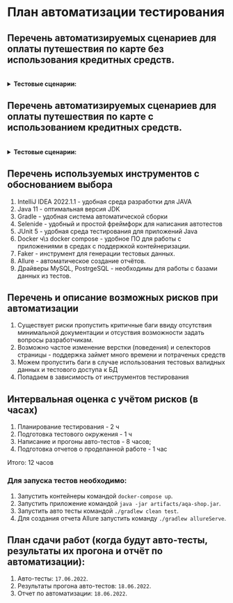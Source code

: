 # План автоматизации тестирования

## Перечень автоматизируемых сценариев для оплаты путешествия по карте без использования кредитных средств.
<br />
<details>
<summary><b>Тестовые сценарии:</b></summary>

**1. Отправка валидной формы с именем на латинице (от 2-х символов)**

*Шаги:*

1. Открыть сайт http://localhost:8080/,
2. Нажать кно "Купить",
3. Ввести валидные данные в поле "Номер карты",
4. Ввести валидные данные в поле "Месяц",
5. Ввести валидные данные в поле "Год",
6. Ввести валидные данные в поле "Владелец" на латинице (от 2-х символов),
7. Ввести валидные данные в поле "CVC/CVV".
8. Нажать на кнопку *"Продолжить"*.

*Ожидаемый результат:* Выведено сообщение "Успешно. Заявка отправлена!"

**2. Отправка формы с именем на кириллице (от 2-х символов)**

*Шаги:*

1. Открыть сайт http://localhost:8080/,
2. Нажать кнопку "Купить",
3. Ввести валидные данные в поле "Номер карты",
4. Ввести валидные данные в поле "Месяц",
5. Ввести валидные данные в поле "Год",
6. Ввести данные в поле "Владелец" на кириллице (от 2-х символов),
7. Ввести валидные данные в поле "CVC/CVV".
8. Нажать на кнопку *"Продолжить"*.

*Ожидаемый результат:* Выведено сообщение "Ошибка. Неверный формат"


**3. Отправка пустой формы.**

*Шаги:*

1. Открыть сайт http://localhost:8080/,
2. Нажать кнопку "Купить",
3. Нажать на кнопку *"Продолжить"*.

*Ожидаемый результат:* Выведено сообщение "Ошибка! Поля не должны быть пустыми."

**4. Отправка формы c пустым полем "CVC/CVV"**

*Шаги:*

1. Открыть сайт http://localhost:8080/,
2. Нажать кнопку "Купить",
3. Ввести валидные данные в поле "Номер карты",
4. Ввести валидные данные в поле "Месяц",
5. Ввести валидные данные в поле "Год",
6. Ввести валидные данные в поле "Владелец" на латинице (от 2-х символов),
7. Нажать на кнопку *"Продолжить"*.

*Ожидаемый результат:* Выведено сообщение "Ошибка! Введите CVC/CVV код!"

**5. Отправка формы c пустым полем "Владелец"**

*Шаги:*

1. Открыть сайт http://localhost:8080/,
2. Нажать кнопку "Купить",
3. Ввести валидные данные в поле "Номер карты",
4. Ввести валидные данные в поле "Месяц",
5. Ввести валидные данные в поле "Год",
6. Ввести валидные данные в поле "CVC/CVV".
7. Нажать на кнопку *"Продолжить"*.

*Ожидаемый результат:* Выведено сообщение "Ошибка! Введите Имя!"

**6. Отправка формы c пустым полем "Год"**

*Шаги:*

1. Открыть сайт http://localhost:8080/,
2. Нажать кнопку "Купить",
3. Ввести валидные данные в поле "Номер карты",
4. Ввести валидные данные в поле "Месяц",
5. Ввести валидные данные в поле "Владелец" на латинице (от 2-х символов),
6. Ввести валидные данные в поле "CVC/CVV".
7. Нажать на кнопку *"Продолжить"*.

*Ожидаемый результат:* Выведено сообщение "Ошибка! Введите Год!"

**7. Отправка формы c пустым полем "Месяц"**

*Шаги:*

1. Открыть сайт http://localhost:8080/,
2. Нажать кнопку "Купить",
3. Ввести валидные данные в поле "Номер карты",
5. Ввести валидные данные в поле "Год",
6. Ввести валидные данные в поле "Владелец" на латинице (от 2-х символов),
7. Ввести валидные данные в поле "CVC/CVV".
8. Нажать на кнопку *"Продолжить"*.

*Ожидаемый результат:* Выведено сообщение "Ошибка! Введите Месяц!"

**8. Отправка формы с не валидными данными в поле "Номер карты"**

*Шаги:*

1. Открыть сайт http://localhost:8080/,
2. Нажать кнопку "Купить",
3. Ввести не валидные данные в поле "Номер карты",
4. Ввести валидные данные в поле "Месяц",
5. Ввести валидные данные в поле "Год",
6. Ввести валидные данные в поле "Владелец" на латинице (от 2-х символов),
7. Ввести валидные данные в поле "CVC/CVV".
8. Нажать на кнопку *"Продолжить"*.

*Ожидаемый результат:* Выведено сообщение "Ошибка! Проверьте данные еще раз!"

**9. Отправка формы с не валидными данными в поле "CVC/CVV (2х значное число)"**

*Шаги:*

1. Открыть сайт http://localhost:8080/,
2. Нажать кнопку "Купить",
3. Ввести валидные данные в поле "Номер карты",
4. Ввести валидные данные в поле "Месяц",
5. Ввести валидные данные в поле "Год",
6. Ввести валидные данные в поле "Владелец" на латинице (от 2-х символов),
7. Ввести не валидные данные в поле "CVC/CVV" (2х значное число).
8. Нажать на кнопку *"Продолжить"*.

*Ожидаемый результат:* Выведено сообщение "Ошибка! Код CVC/CVV введен неверно!"

**10. Отправка формы с не валидными данными в поле "CVC/CVV ("000")"**

*Шаги:*

1. Открыть сайт http://localhost:8080/,
2. Нажать кнопку "Купить",
3. Ввести валидные данные в поле "Номер карты",
4. Ввести валидные данные в поле "Месяц",
5. Ввести валидные данные в поле "Год",
6. Ввести валидные данные в поле "Владелец" на латинице (от 2-х символов),
7. Ввести не валидные данные в поле "CVC/CVV" ("000").
8. Нажать на кнопку *"Продолжить"*.

*Ожидаемый результат:* Выведено сообщение "Ошибка! Код CVC/CVV введен неверно!"

**11. Отправка формы с не валидными данными в поле "Месяц"**

*Шаги:*

1. Открыть сайт http://localhost:8080/,
2. Нажать кнопку "Купить",
3. Ввести не валидные данные в поле "Месяц",
4. Ввести валидные данные в поле "Год",
5. Ввести валидные данные в поле "Владелец" на латинице (от 2-х символов),
6. Ввести валидные данные в поле "CVC/CVV".
7. Нажать на кнопку *"Продолжить"*.

*Ожидаемый результат:* Выведено сообщение "Ошибка! Проверьте данные еще раз!"

**12. Отправка формы с не валидными данными в поле "Год"**

*Шаги:*

1. Открыть сайт http://localhost:8080/,
2. Нажать кнопку "Купить",
3. Ввести валидные данные в поле "Номер карты",
4. Ввести валидные данные в поле "Месяц",
5. Ввести не валидные данные в поле "Год",
6. Ввести валидные данные в поле "Владелец" на латинице (от 2-х символов),
7. Ввести валидные данные в поле "CVC/CVV".
8. Нажать на кнопку *"Продолжить"*.

*Ожидаемый результат:* Выведено сообщение "Ошибка! Проверьте данные еще раз!"

**13. Отправка формы с данными номера карты сгенерированными случайно**

*Шаги:*

1. Открыть сайт http://localhost:8080/,
2. Нажать кнопку "Купить",
3. Ввести случайно сгенерированные данные в поле "Номер карты",
4. Ввести валидные данные в поле "Месяц",
5. Ввести валидные данные в поле "Год",
6. Ввести валидные данные в поле "Владелец" на латинице(от 2-х символов),
7. Ввести валидные данные в поле "CVC/CVV".
8. Нажать на кнопку *"Продолжить"*.

*Ожидаемый результат:* Выведено сообщение "Ошибка! Проверьте данные еще раз!"

**14. Отправка формы с данными в поле имени владельца сгенерированными случайно**

*Шаги:*

1. Открыть сайт http://localhost:8080/,
2. Нажать кнопку "Купить",
3. Ввести валидные данные в поле "Номер карты",
4. Ввести валидные данные в поле "Месяц",
5. Ввести валидные данные в поле "Год",
6. Ввести сгенерированные случайно данные в поле "Владелец" на латинице (от 2-х символов),
7. Ввести валидные данные в поле "CVC/CVV".
8. Нажать на кнопку *"Продолжить"*.

*Ожидаемый результат:* Выведено сообщение "Ошибка! Проверьте данные еще раз!"

</details>

## Перечень автоматизируемых сценариев для оплаты путешествия по карте c использованием кредитных средств.

<br />
<details>
<summary><b>Тестовые сценарии:</b></summary>

**1. Отправка валидной формы с именем на латинице (от 2-х символов)**

*Шаги:*

1. Открыть сайт http://localhost:8080/,
2. Нажать кнопку "Купить в кредит",
3. Ввести валидные данные в поле "Номер карты",
4. Ввести валидные данные в поле "Месяц",
5. Ввести валидные данные в поле "Год",
6. Ввести валидные данные в поле "Владелец" на латинице (от 2-х символов),
7. Ввести валидные данные в поле "CVC/CVV".
8. Нажать на кнопку *"Продолжить"*.

*Ожидаемый результат:* Выведено сообщение "Успешно. Заявка отправлена!"

**2. Отправка формы с именем на кириллице (от 2-х символов)**

*Шаги:*

1. Открыть сайт http://localhost:8080/,
2. Нажать кнопку "Купить в кредит",
3. Ввести валидные данные в поле "Номер карты",
4. Ввести валидные данные в поле "Месяц",
5. Ввести валидные данные в поле "Год",
6. Ввести данные в поле "Владелец" на кириллице (от 2-х символов),
7. Ввести валидные данные в поле "CVC/CVV".
8. Нажать на кнопку *"Продолжить"*.

*Ожидаемый результат:* Выведено сообщение "Ошибка. Неверный формат"



**3. Отправка пустой формы.**

*Шаги:*

1. Открыть сайт http://localhost:8080/,
2. Нажать кнопку "Купить в кредит",
3. Нажать на кнопку *"Продолжить"*.

*Ожидаемый результат:* Выведено сообщение "Ошибка! Поля не должны быть пустыми!"

**4. Отправка формы c пустым полем "CVC/CVV"**

*Шаги:*

1. Открыть сайт http://localhost:8080/,
2. Нажать кнопку "Купить в кредит",
3. Ввести валидные данные в поле "Номер карты",
4. Ввести валидные данные в поле "Месяц",
5. Ввести валидные данные в поле "Год",
6. Ввести валидные данные в поле "Владелец" на латинице (от 2-х символов),
7. Нажать на кнопку *"Продолжить"*.

*Ожидаемый результат:* Выведено сообщение "Ошибка! Введите CVC/CVV код!"

**5. Отправка формы c пустым полем "Владелец"**

*Шаги:*

1. Открыть сайт http://localhost:8080/,
2. Нажать кнопку "Купить в кредит",
3. Ввести валидные данные в поле "Номер карты",
4. Ввести валидные данные в поле "Месяц",
5. Ввести валидные данные в поле "Год",
6. Ввести валидные данные в поле "CVC/CVV".
7. Нажать на кнопку *"Продолжить"*.

*Ожидаемый результат:* Выведено сообщение "Ошибка! Введите Имя!"

**6. Отправка формы c пустым полем "Год"**

*Шаги:*

1. Открыть сайт http://localhost:8080/,
2. Нажать кнопку "Купить в кредит",
3. Ввести валидные данные в поле "Номер карты",
4. Ввести валидные данные в поле "Месяц",
5. Ввести валидные данные в поле "Владелец" на латинице (от 2-х символов),
6. Ввести валидные данные в поле "CVC/CVV".
7. Нажать на кнопку *"Продолжить"*.

*Ожидаемый результат:* Выведено сообщение "Ошибка! Введите Год!"

**7. Отправка формы c пустым полем "Месяц"**

*Шаги:*

1. Открыть сайт http://localhost:8080/,
2. Нажать кнопку "Купить в кредит",
3. Ввести валидные данные в поле "Номер карты",
5. Ввести валидные данные в поле "Год",
6. Ввести валидные данные в поле "Владелец" на латинице (от 2-х символов),
7. Ввести валидные данные в поле "CVC/CVV".
8. Нажать на кнопку *"Продолжить"*.

*Ожидаемый результат:* Выведено сообщение "Ошибка! Введите Месяц!"

**8. Отправка формы с не валидными данными в поле "Номер карты"**

*Шаги:*

1. Открыть сайт http://localhost:8080/,
2. Нажать кнопку "Купить в кредит",
3. Ввести не валидные данные в поле "Номер карты",
4. Ввести валидные данные в поле "Месяц",
5. Ввести валидные данные в поле "Год",
6. Ввести валидные данные в поле "Владелец" на латинице (от 2-х символов),
7. Ввести валидные данные в поле "CVC/CVV".
8. Нажать на кнопку *"Продолжить"*.

*Ожидаемый результат:* Выведено сообщение "Ошибка! Проверьте данные еще раз!"

**9. Отправка формы с не валидными данными в поле "CVC/CVV" (2х значное число)**

*Шаги:*

1. Открыть сайт http://localhost:8080/,
2. Нажать кнопку "Купить в кредит",
3. Ввести валидные данные в поле "Номер карты",
4. Ввести валидные данные в поле "Месяц",
5. Ввести валидные данные в поле "Год",
6. Ввести валидные данные в поле "Владелец" на латинице (от 2-х символов),
7. Ввести не валидные данные в поле "CVC/CVV" (2х значное число).
8. Нажать на кнопку *"Продолжить"*.

*Ожидаемый результат:* Выведено сообщение "Ошибка! Код CVC/CVV введен неверно!"

**10. Отправка формы с не валидными данными в поле "CVC/CVV ("000")"**

*Шаги:*

1. Открыть сайт http://localhost:8080/,
2. Нажать кнопку "Купить в кредит",
3. Ввести валидные данные в поле "Номер карты",
4. Ввести валидные данные в поле "Месяц",
5. Ввести валидные данные в поле "Год",
6. Ввести валидные данные в поле "Владелец" на латинице (от 2-х символов),
7. Ввести не валидные данные в поле "CVC/CVV" ("000").
8. Нажать на кнопку *"Продолжить"*.

*Ожидаемый результат:* Выведено сообщение "Ошибка! Код CVC/CVV введен неверно!"

**11. Отправка формы с не валидными данными в поле "Месяц"**

*Шаги:*

1. Открыть сайт http://localhost:8080/,
2. Нажать кнопку "Купить в кредит",
3. Ввести валидные данные в поле "Номер карты",
4. Ввести не валидные данные в поле "Месяц",
5. Ввести валидные данные в поле "Год",
6. Ввести валидные данные в поле "Владелец" на латинице (от 2-х символов),
7. Ввести валидные данные в поле "CVC/CVV".
8. Нажать на кнопку *"Продолжить"*.

*Ожидаемый результат:* Выведено сообщение "Ошибка! Проверьте данные еще раз!"

**12. Отправка формы с не валидными данными в поле "Год"**

*Шаги:*

1. Открыть сайт http://localhost:8080/,
2. Нажать кнопку "Купить в кредит",
3. Ввести валидные данные в поле "Номер карты",
4. Ввести валидные данные в поле "Месяц",
5. Ввести не валидные данные в поле "Год",
6. Ввести валидные данные в поле "Владелец" на латинице (от 2-х символов),
7. Ввести валидные данные в поле "CVC/CVV".
8. Нажать на кнопку *"Продолжить"*.

*Ожидаемый результат:* Выведено сообщение "Ошибка! Проверьте данные еще раз!"

**13. Отправка формы с данными номера карты сгенерированными случайно**

*Шаги:*

1. Открыть сайт http://localhost:8080/,
2. Нажать кнопку "Купить в кредит",
3. Ввести случайно сгенерированные данные в поле "Номер карты",
4. Ввести валидные данные в поле "Месяц",
5. Ввести валидные данные в поле "Год",
6. Ввести валидные данные в поле "Владелец" на латинице (от 2-х символов),
7. Ввести не валидные данные в поле "CVC/CVV".
8. Нажать на кнопку *"Продолжить"*.

*Ожидаемый результат:* Выведено сообщение "Ошибка! Проверьте данные еще раз!"

**14. Отправка формы с данными в поле имени владельца сгенерированными случайно**

*Шаги:*

1. Открыть сайт http://localhost:8080/,
2. Нажать кнопку "Купить в кредит",
3. Ввести валидные данные в поле "Номер карты",
4. Ввести валидные данные в поле "Месяц",
5. Ввести валидные данные в поле "Год",
6. Ввести сгенерированные случайно данные в поле "Владелец" на латинице (от 2-х символов),
7. Ввести валидные данные в поле "CVC/CVV".
8. Нажать на кнопку *"Продолжить"*.

*Ожидаемый результат:* Выведено сообщение "Ошибка! Проверьте данные еще раз!"
</details>

## Перечень используемых инструментов с обоснованием выбора

1. IntelliJ IDEA 2022.1.1 - удобная среда разработки для JAVA
2. Java 11 - оптимальная версия JDK
3. Gradle - удобная система автоматической сборки
4. Selenide - удобный и простой фреймфорк для написания автотестов
5. JUnit 5 - удобная среда тестирования для приложений Java
6. Docker ч\з docker compose - удобное ПО для работы с приложениями в средах с поддержкой контейнеризации.
7. Faker - инструмент для генерации тестовых данных.
8. Allure - автоматическое создание отчётов.
9. Драйверы MySQL, PostrgeSQL - необходимы для работы с базами данных из тестов.

## Перечень и описание возможных рисков при автоматизации

1. Существует риски пропустить критичные баги ввиду отсутствия минимальной документации и отсуствия возможности задать вопросы разработчикам.
2. Возможно частое изменение верстки (поведения) и селекторов страницы - поддержка займет много времени и потраченых средств
3. Можем пропустить баги в случае использования тестовых валидных данных и тестового доступа к БД
4. Попадаем в зависимость от инструментов тестирования


## Интервальная оценка с учётом рисков (в часах)

1. Планирование тестирования - 2 ч
2. Подготовка тестового окружения - 1 ч
3. Написание и прогоны авто-тестов - 8 часов;
4. Подготовка отчетов о проделанной работе - 1 час

Итого: 12 часов

### Для запуска тестов необходимо:

1. Запустить контейнеры командой `docker-compose up`.
2. Запустить приложение командой `java -jar artifacts/aqa-shop.jar`.
3. Запустить авто тесты командой `./gradlew clean test`.
4. Для создания отчета Allure запустить команду `./gradlew allureServe`.


## План сдачи работ (когда будут авто-тесты, результаты их прогона и отчёт по автоматизации):


1. Авто-тесты: `17.06.2022`.
2. Результаты прогона авто-тестов: `18.06.2022`.
3. Отчет по автоматизации: `18.06.2022`.
